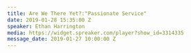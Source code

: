 ```yaml
---
title: Are We There Yet?:"Passionate Service"
date: 2019-01-28 15:35:00 Z
speaker: Ethan Harrington
media: https://widget.spreaker.com/player?show_id=3314335
message_date: 2019-01-27 10:00:00 Z
---
```


